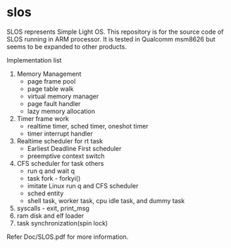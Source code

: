 # slos
SLOS represents Simple Light OS. 
This repository is for the source code of SLOS running in ARM processor. 
It is tested in Qualcomm msm8626 but seems to be expanded to other products.

Implementation list 

1. Memory Management 
   - page frame pool
   - page table walk
   - virtual memory manager
   - page fault handler
   - lazy memory allocation
2. Timer frame work
   - realtime timer, sched timer, oneshot timer
   - timer interrupt handler
3. Realtime scheduler for rt task
   - Earliest Deadline First scheduler
   - preemptive context switch
4. CFS scheduler for task others
   - run q and wait q
   - task fork - forkyi()
   - imitate Linux run q and CFS scheduler 
   - sched entity
   - shell task, worker task, cpu idle task, and dummy task
4. syscalls - exit, print_msg
5. ram disk and elf loader 
6. task synchronization(spin lock)

Refer Doc/SLOS.pdf for more information.
